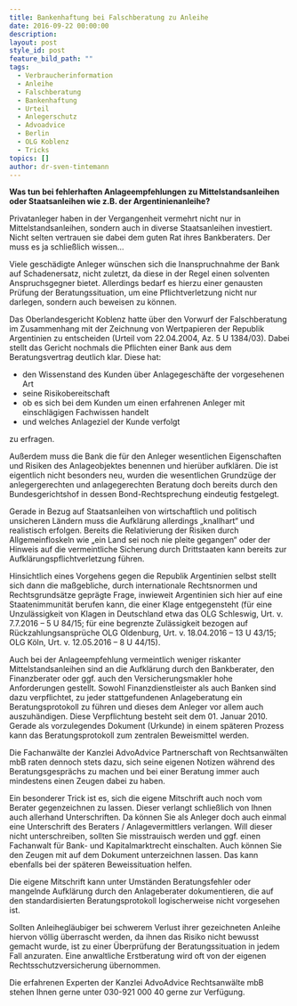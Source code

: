 ```yaml
---
title: Bankenhaftung bei Falschberatung zu Anleihe
date: 2016-09-22 00:00:00
description:
layout: post
style_id: post
feature_bild_path: ""
tags:
  - Verbraucherinformation
  - Anleihe
  - Falschberatung
  - Bankenhaftung
  - Urteil
  - Anlegerschutz
  - Advoadvice
  - Berlin
  - OLG Koblenz
  - Tricks
topics: []
author: dr-sven-tintemann
---
```



**Was tun bei fehlerhaften Anlageempfehlungen zu Mittelstandsanleihen oder Staatsanleihen wie z.B. der Argentinienanleihe?**

Privatanleger haben in der Vergangenheit vermehrt nicht nur in Mittelstandsanleihen, sondern auch in diverse Staatsanleihen investiert. Nicht selten vertrauen sie dabei dem guten Rat ihres Bankberaters. Der muss es ja schließlich wissen…

Viele geschädigte Anleger wünschen sich die Inanspruchnahme der Bank auf Schadenersatz, nicht zuletzt, da diese in der Regel einen solventen Anspruchsgegner bietet. Allerdings bedarf es hierzu einer genausten Prüfung der Beratungssituation, um eine Pflichtverletzung nicht nur darlegen, sondern auch beweisen zu können.

Das Oberlandesgericht Koblenz hatte über den Vorwurf der Falschberatung im Zusammenhang mit der Zeichnung von Wertpapieren der Republik Argentinien zu entscheiden (Urteil vom 22.04.2004, Az. 5 U 1384/03). Dabei stellt das Gericht nochmals die Pflichten einer Bank aus dem Beratungsvertrag deutlich klar. Diese hat:

* den Wissenstand des Kunden über Anlagegeschäfte der vorgesehenen Art
* seine Risikobereitschaft
* ob es sich bei dem Kunden um einen erfahrenen Anleger mit einschlägigen Fachwissen handelt
* und welches Anlageziel der Kunde verfolgt

zu erfragen.

Außerdem muss die Bank die für den Anleger wesentlichen Eigenschaften und Risiken des Anlageobjektes benennen und hierüber aufklären. Die ist eigentlich nicht besonders neu, wurden die wesentlichen Grundzüge der anlegergerechten und anlagegerechten Beratung doch bereits durch den Bundesgerichtshof in dessen Bond-Rechtsprechung eindeutig festgelegt.

Gerade in Bezug auf Staatsanleihen von wirtschaftlich und politisch unsicheren Ländern muss die Aufklärung allerdings „knallhart“ und realistisch erfolgen. Bereits die Relativierung der Risiken durch Allgemeinfloskeln wie „ein Land sei noch nie pleite gegangen“ oder der Hinweis auf die vermeintliche Sicherung durch Drittstaaten kann bereits zur Aufklärungspflichtverletzung führen.

Hinsichtlich eines Vorgehens gegen die Republik Argentinien selbst stellt sich dann die maßgebliche, durch internationale Rechtsnormen und Rechtsgrundsätze geprägte Frage, inwieweit Argentinien sich hier auf eine Staatenimmunität berufen kann, die einer Klage entgegensteht (für eine Unzulässigkeit von Klagen in Deutschland etwa das OLG Schleswig, Urt. v. 7.7.2016 – 5 U 84/15; für eine begrenzte Zulässigkeit bezogen auf Rückzahlungsansprüche OLG Oldenburg, Urt. v. 18.04.2016 – 13 U 43/15; OLG Köln, Urt. v. 12.05.2016 – 8 U 44/15).

Auch bei der Anlageempfehlung vermeintlich weniger riskanter Mittelstandsanleihen sind an die Aufklärung durch den Bankberater, den Finanzberater oder ggf. auch den Versicherungsmakler hohe Anforderungen gestellt. Sowohl Finanzdienstleister als auch Banken sind dazu verpflichtet, zu jeder stattgefundenen Anlageberatung ein Beratungsprotokoll zu führen und dieses dem Anleger vor allem auch auszuhändigen. Diese Verpflichtung besteht seit dem 01. Januar 2010. Gerade als vorzulegendes Dokument (Urkunde) in einem späteren Prozess kann das Beratungsprotokoll zum zentralen Beweismittel werden.

Die Fachanwälte der Kanzlei AdvoAdvice Partnerschaft von Rechtsanwälten mbB raten dennoch stets dazu, sich seine eigenen Notizen während des Beratungsgesprächs zu machen und bei einer Beratung immer auch mindestens einen Zeugen dabei zu haben.

Ein besonderer Trick ist es, sich die eigene Mitschrift auch noch vom Berater gegenzeichnen zu lassen. Dieser verlangt schließlich von Ihnen auch allerhand Unterschriften. Da können Sie als Anleger doch auch einmal eine Unterschrift des Beraters / Anlagevermittlers verlangen. Will dieser nicht unterschreiben, sollten Sie misstrauisch werden und ggf. einen Fachanwalt für Bank- und Kapitalmarktrecht einschalten. Auch können Sie den Zeugen mit auf dem Dokument unterzeichnen lassen. Das kann ebenfalls bei der späteren Beweissituation helfen.

Die eigene Mitschrift kann unter Umständen Beratungsfehler oder mangelnde Aufklärung durch den Anlageberater dokumentieren, die auf den standardisierten Beratungsprotokoll logischerweise nicht vorgesehen ist.

Sollten Anleihegläubiger bei schwerem Verlust ihrer gezeichneten Anleihe hiervon völlig überrascht werden, da ihnen das Risiko nicht bewusst gemacht wurde, ist zu einer Überprüfung der Beratungssituation in jedem Fall anzuraten. Eine anwaltliche Erstberatung wird oft von der eigenen Rechtsschutzversicherung übernommen.

Die erfahrenen Experten der Kanzlei AdvoAdvice Rechtsanwälte mbB stehen Ihnen gerne unter 030-921 000 40 gerne zur Verfügung.